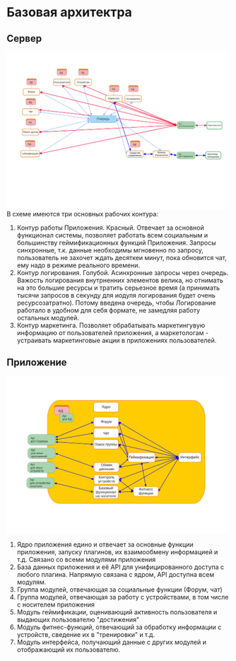 # Базовая архитектра
## Сервер
![Cхема сервера](Images/serverFull.svg "Полная схема сервера")
В схеме имеются три основных рабочих контура:
1. Контур работы Приложения. Красный. Отвечает за основной функционал системы, позволяет работать всем социальным и большинству геймификационных функций Приложения. Запросы синхронные, т.к. данные необходимы мгновенно по запросу, пользователь не захочет ждать десяткеи минут, пока обновится чат, ему надо в режиме реального времени.
2. Контур логирования. Голубой. Асинхронные запросы через очередь. Важость логирования внутрненних элементов велика, но отнимать на это большие ресурсы и тратить серьезное время (а принимать тысячи запросов в секунду для иодуля логирования будет очень ресурсозатратно). Потому введена очередь, чтобы Логирование работало в удобном для себя формате, не замедляя работу остальных модулей.
3. Контур маркетинга. Позволяет обрабатывать маркетингувую информацию от пользователей приложения, а маркетологам - устраивать маркетинговые акции в приложениях пользователей.

## Приложение
![Cхема приложения](Images/applicationFull.svg "Полная схема приложения")
1. Ядро приложения едино и отвечает за основные функции приложения, запуску плагинов, их взаимообмену информацией и т.д. Связано со всеми модулями приложения
2. База данных приложения и её API для унифицированного доступа с любого плагина. Напрямую связана с ядром, API доступна всем модулям.
3. Группа модулей, отвечающая за социальные функции (Форум, чат)
4. Группа модулей, отвечающая за работу с устройствами, в том числе с носителем приложения
5. Модуль геймификации, оценивающий активность пользователя и выдающих пользователю "достижения" 
6. Модуль фитнес-функций, отвечающий за обработку информации с устройств, сведение их в "тренировки" и т.д.
7. Модуль интерфейса, получающий данные с других модулей и отображающий их пользователю.